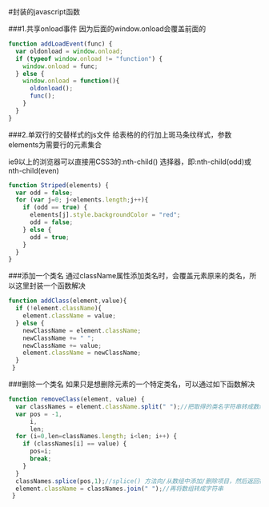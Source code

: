 #封装的javascript函数

###1.共享onload事件
因为后面的window.onload会覆盖前面的
```javascript
function addLoadEvent(func) {
  var oldonload = window.onload;
  if (typeof window.onload != "function") {
    window.onload = func;
  } else {
    window.onload = function(){
      oldonload();
      func();
    }
  }
}
```
###2.单双行的交替样式的js文件
给表格的的行加上斑马条纹样式，参数elements为需要行的元素集合

ie9以上的浏览器可以直接用CSS3的:nth-child() 选择器，即:nth-child(odd)或nth-child(even)
```javascript
function Striped(elements) {
  var odd = false;
  for (var j=0; j<elements.length;j++){
    if (odd == true) {
      elements[j].style.backgroundColor = "red";
      odd = false;
    } else {
      odd = true;
    }
  }
}
```
###添加一个类名
通过className属性添加类名时，会覆盖元素原来的类名，所以这里封装一个函数解决
```javascript
function addClass(element,value){
  if (!element.className){
    element.className = value;
  } else {
    newClassName = element.className;
    newClassName += " ";
    newClassName += value;
    element.className = newClassName;
  }
 }
```
###删除一个类名
如果只是想删除元素的一个特定类名，可以通过如下函数解决
```javascript
function removeClass(element, value) {
  var classNames = element.className.split(" ");//把取得的类名字符串转成数组
  var pos = -1,
      i,
      len;
  for (i=0,len=classNames.length; i<len; i++) {
    if (classNames[i] == value) {
      pos=i;
      break;
    }
  }
  classNames.splice(pos,1);//splice() 方法向/从数组中添加/删除项目，然后返回被删除的项目
  element.className = classNames.join(" ");//再将数组转成字符串
 }
```
